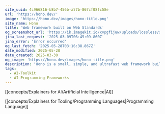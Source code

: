 ```yaml
---
site_uuid: 4c966816-b8b7-456b-a57b-867cf08fc58e
url: 'https://hono.dev/'
image: 'https://hono.dev/images/hono-title.png'
site_name: Hono
title: 'Web framework built on Web Standards'
og_screenshot_url: 'https://ik.imagekit.io/xvpgfijuw/uploads/lossless/screenshots/20250529_Hono_og_screenshot.jpeg'
jina_last_request: '2025-03-09T06:45:09.860Z'
jina_error: 'Error occurred'
og_last_fetch: '2025-05-28T03:16:38.867Z'
date_modified: 2025-05-28
date_created: 2025-03-30
og_image: 'https://hono.dev/images/hono-title.png'
description: 'Hono is a small, simple, and ultrafast web framework built on Web Standards. It works on Cloudflare Workers, Fastly Compute, Deno, Bun, Vercel, Netlify, AWS Lambda, Lambda@Edge, and Node.js. Fast, but not only fast.'
tags:
  - AI-Toolkit
  - AI-Programming-Frameworks
---
```


[[concepts/Explainers for AI/Artificial Intelligence|AI]]

[[concepts/Explainers for Tooling/Programming Languages|Programming Language]]